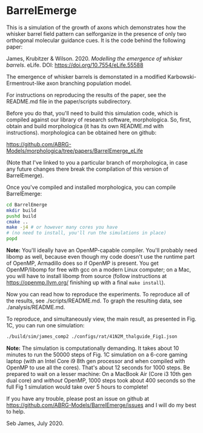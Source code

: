 # BarrelEmerge

This is a simulation of the growth of axons which demonstrates how the
whisker barrel field pattern can selforganize in the presence of only
two orthogonal molecular guidance cues. It is the code behind the
following paper:

James, Krubitzer & Wilson. 2020. *Modelling the emergence of whisker
barrels*. eLife. DOI: https://doi.org/10.7554/eLife.55588

The emergence of whisker barrels is demonstated in a modified
Karbowski-Ermentrout-like axon branching population model.

For instructions on reproducing the results of the paper, see the
README.md file in the paper/scripts subdirectory.

Before you do that, you'll need to build this simulation code, which
is compiled against our library of research software,
morphologica. So, first, obtain and build morphologica (it has its own
README.md with instructions). morphologica can be obtained here on
github:

https://github.com/ABRG-Models/morphologica/tree/papers/BarrelEmerge_eLife

(Note that I've linked to you a particular branch of morphologica, in
case any future changes there break the compilation of this version of
BarrelEmerge).

Once you've compiled and installed morphologica, you can compile
BarrelEmerge:

```bash
cd BarrelEmerge
mkdir build
pushd build
cmake ..
make -j4 # or however many cores you have
# (no need to install, you'll run the simulations in place)
popd
```

**Note:** You'll ideally have an OpenMP-capable compiler. You'll
probably need libomp as well, because even though my code doesn't use
the runtime part of OpenMP, Armadillo does so if OpenMP is
present. You get OpenMP/libomp for free with gcc on a modern Linux
computer; on a Mac, you will have to install libomp from source
(follow instructions at https://openmp.llvm.org/ finishing up with a
final `make install`).

Now you can read how to reproduce the experiments. To reproduce all of
the results, see ./scripts/README.md. To graph the resulting data, see
./analysis/README.md.

To reproduce, and simultaneously view, the main result, as presented
in Fig. 1C, you can run one simulation:

```bash
./build/sim/james_comp2 ./configs/rat/41N2M_thalguide_Fig1.json
```

**Note:** The simulation is computationally demanding. It takes about
10 minutes to run the 50000 steps of Fig. 1C simulation on a 6-core
gaming laptop (with an Intel Core i9 8th gen processor and when
compiled with OpenMP to use all the cores). That's about 12 seconds
for 1000 steps. Be prepared to wait on a lesser machine: On a MacBook
Air (Core i3 10th gen dual core) and *without* OpenMP, 1000 steps took
about 400 seconds so the full Fig 1 simulation would take over 5 hours
to complete!

If you have any trouble, please post an issue on github at
https://github.com/ABRG-Models/BarrelEmerge/issues and I will do my
best to help.

Seb James, July 2020.
